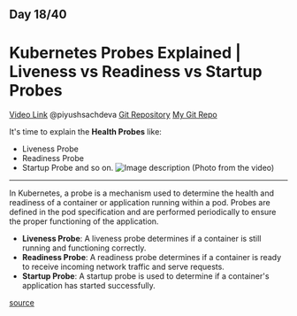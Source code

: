 ## Day 18/40
# Kubernetes Probes Explained | Liveness vs Readiness vs Startup Probes
[Video Link](https://www.youtube.com/watch?v=x2e6pIBLKzw)
@piyushsachdeva 
[Git Repository](https://github.com/piyushsachdeva/CKA-2024/)
[My Git Repo](https://github.com/sina14/40daysofkubernetes)


It's time to explain the **Health Probes** like:
- Liveness Probe
- Readiness Probe
- Startup Probe
and so on.
![Image description](https://dev-to-uploads.s3.amazonaws.com/uploads/articles/ijmncxbp9ohf6revodjk.png)
(Photo from the video)

---
In Kubernetes, a probe is a mechanism used to determine the health and readiness of a container or application running within a pod. Probes are defined in the pod specification and are performed periodically to ensure the proper functioning of the application.
- **Liveness Probe**: A liveness probe determines if a container is still running and functioning correctly.
- **Readiness Probe**: A readiness probe determines if a container is ready to receive incoming network traffic and serve requests.
- **Startup Probe**: A startup probe is used to determine if a container's application has started successfully. 

[source](https://kubeops.net/blog/kubernetes-probes)

















